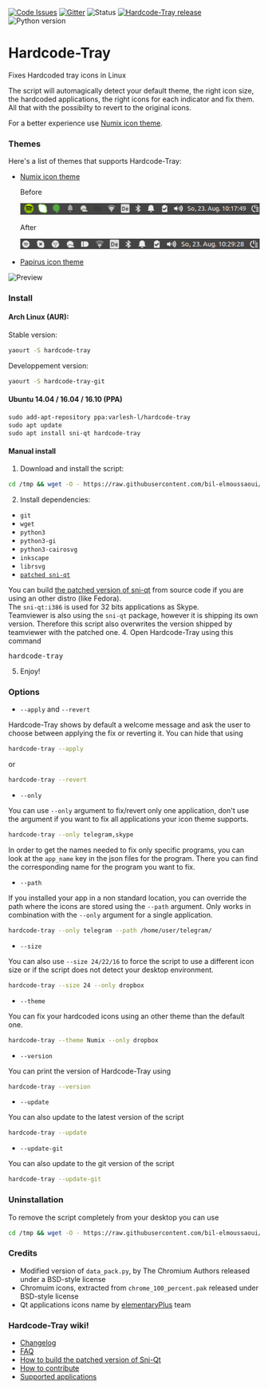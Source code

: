 [![Code Issues](https://www.quantifiedcode.com/api/v1/project/6ebdcd35681d424285ddf9e00e74b6e2/badge.svg)](https://www.quantifiedcode.com/app/project/6ebdcd35681d424285ddf9e00e74b6e2)
[![Gitter](https://img.shields.io/gitter/room/nwjs/nw.js.svg)](https://gitter.im/Hardcode-Tray/Lobby?utm_source=share-link&utm_medium=link&utm_campaign=share-link)
![Status](https://img.shields.io/badge/status-stable-green.svg) [![Hardcode-Tray
release](https://img.shields.io/badge/release-v3.5.1-blue.svg)](https://github.com/bil-elmoussaoui/Hardcode-Tray/releases) 
![Python version](https://img.shields.io/badge/python-3.4%2C%203.5-blue.svg)
# Hardcode-Tray

Fixes Hardcoded tray icons in Linux

The script will automagically detect your default theme, the right icon size, the hardcoded applications, the right icons for each indicator and fix them. All that with the possibilty to revert to the original icons.

For a better experience use [Numix icon theme](https://github.com/numixproject/numix-icon-theme).

### Themes
Here's a list of themes that supports Hardcode-Tray:
  - [Numix icon theme](https://github.com/numixproject/numix-icon-theme)

    Before

    ![Before](screenshots/before.png)

    After

    ![After](screenshots/after.png)

  - [Papirus icon theme](https://github.com/PapirusDevelopmentTeam/papirus-icon-theme-gtk)

  ![Preview](https://raw.githubusercontent.com/PapirusDevelopmentTeam/papirus-icon-theme-gtk/master/hardcode-tray-preview.png)

### Install

#### Arch Linux (AUR):
Stable version:
```bash
yaourt -S hardcode-tray
```
Developpement version:
```bash
yaourt -S hardcode-tray-git
```
#### Ubuntu 14.04 / 16.04 / 16.10 (PPA)
```
sudo add-apt-repository ppa:varlesh-l/hardcode-tray
sudo apt update
sudo apt install sni-qt hardcode-tray
```
#### Manual install
  1. Download and install the script:
  ```bash
  cd /tmp && wget -O - https://raw.githubusercontent.com/bil-elmoussaoui/Hardcode-Tray/master/install.sh | bash
  ```

  2. Install dependencies:
   - `git`
   - `wget`
   - `python3`
   - `python3-gi`
   - `python3-cairosvg`
   - `inkscape`
   - `librsvg`
   - [`patched sni-qt`](https://launchpad.net/~cybre/+archive/ubuntu/sni-qt-eplus)

  You can build [the patched version of sni-qt](https://github.com/bil-elmoussaoui/Hardcode-Tray/wiki/How-to-build-Sni-qt) from source code if you are using an other distro (like Fedora).<br />
  The `sni-qt:i386` is used for 32 bits applications as Skype.<br />
  Teamviewer is also using the `sni-qt` package, however it is shipping its own version. Therefore this script also overwrites the version shipped by teamviewer with the patched one.
  4. Open Hardcode-Tray using this command<br/>
  <pre>hardcode-tray</pre>
  5. Enjoy!

### Options
- `--apply` and `--revert`

Hardcode-Tray shows by default a welcome message and ask the user to choose between applying the fix or reverting it. You can hide that using
```bash
hardcode-tray --apply
```
or

```bash
hardcode-tray --revert
```

- `--only`

You can use `--only` argument to fix/revert only one application, don't use the argument if you want to fix all applications your icon theme supports.
```bash
hardcode-tray --only telegram,skype
```

In order to get the names needed to fix only specific programs, you can look at the `app_name` key in the json files for the program. There you can find the corresponding name for the program you want to fix.

- `--path`

If you installed your app in a non standard location, you can override the path where the icons are stored using the `--path` argument. Only works in combination with the `--only` argument for a single application.
```bash
hardcode-tray --only telegram --path /home/user/telegram/
```

- `--size`

You can also use `--size 24/22/16` to force the script to use a different icon size or if the script does not detect your
desktop environment.
```bash
hardcode-tray --size 24 --only dropbox
```

- `--theme`

You can fix your hardcoded icons using an other theme than the default one.
```bash
hardcode-tray --theme Numix --only dropbox
```

- `--version`

You can print the version of Hardcode-Tray using
```bash
hardcode-tray --version
```

- `--update`

You can also update to the latest version of the script
```bash
hardcode-tray --update
```

- `--update-git`

You can also update to the git version of the script
```bash
hardcode-tray --update-git
```

### Uninstallation
To remove the script completely from your desktop you can use
```bash
cd /tmp && wget -O - https://raw.githubusercontent.com/bil-elmoussaoui/Hardcode-Tray/master/uninstall.sh | bash
```

### Credits
- Modified version of `data_pack.py`, by The Chromium Authors released under a BSD-style license
- Chromuim icons, extracted from `chrome_100_percent.pak` released under BSD-style license
- Qt applications icons name by [elementaryPlus](https://github.com/mank319/elementaryPlus) team

### Hardcode-Tray wiki!
- [Changelog](https://github.com/bil-elmoussaoui/Hardcode-Tray/wiki/Changelog)
- [FAQ](https://github.com/bil-elmoussaoui/Hardcode-Tray/wiki/FAQ)
- [How to build the patched version of Sni-Qt](https://github.com/bil-elmoussaoui/Hardcode-Tray/wiki/How-to-build-sni-qt)
- [How to contribute](https://github.com/bil-elmoussaoui/Hardcode-Tray/wiki/How-to-contribute)
- [Supported applications](https://github.com/bil-elmoussaoui/Hardcode-Tray/wiki/Supported-applications)
